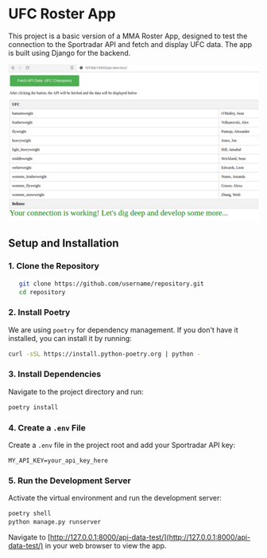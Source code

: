 # UFC Roster App

This project is a basic version of a MMA Roster App, designed to test the connection to the Sportradar API and fetch and display UFC data. The app is built using Django for the backend.

![App Screenshot](https://github.com/jkrbec/ufcz-testapp/blob/master/Screenshot%20from%202023-09-23%2014-50-17.png?raw=true) <!-- Replace with the path to your screenshot -->

## Setup and Installation

### 1. Clone the Repository
```sh
   git clone https://github.com/username/repository.git
   cd repository
```
### 2. Install Poetry
   We are using `poetry` for dependency management. If you don't have it installed, you can install it by running:
   ```sh
   curl -sSL https://install.python-poetry.org | python -
   ```
### 3. Install Dependencies
   Navigate to the project directory and run:
   ```sh
   poetry install
   ```
### 4. Create a `.env` File
   Create a `.env` file in the project root and add your Sportradar API key:
   ```env
   MY_API_KEY=your_api_key_here
   ```
### 5. Run the Development Server
   Activate the virtual environment and run the development server:
   ```sh
   poetry shell
   python manage.py runserver
   ```

Navigate to [http://127.0.0.1:8000/api-data-test/](http://127.0.0.1:8000/api-data-test/) in your web browser to view the app.



